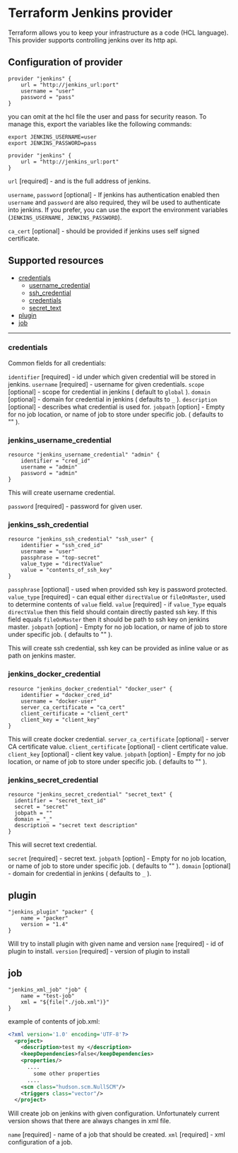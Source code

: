 # Terraform Jenkins provider

Terraform allows you to keep your infrastructure as a code (HCL language).
This provider supports controlling jenkins over its http api.

## Configuration of provider

```hcl
provider "jenkins" {
    url = "http://jenkins_url:port"
    username = "user"
    password = "pass"
}
```

you can omit at the hcl file the user and pass for security reason. To manage this, export the variables like the following commands:
```
export JENKINS_USERNAME=user
export JENKINS_PASSWORD=pass
```
```hcl
provider "jenkins" {
    url = "http://jenkins_url:port"
}
```

`url` [required] - and is the full address of jenkins.

`username`, `password` [optional] - If jenkins has authentication enabled then `username` and `password` are also required, they wil be used to authenticate into jenkins. If you prefer, you can use the export the environment variables (`JENKINS_USERNAME, JENKINS_PASSWORD`).

`ca_cert` [optional] - should be provided if jenkins uses self signed certificate.

## Supported resources

* [credentials](#credentials)
  * [username_credential](#jenkins_username_credential)
  * [ssh_credential](#jenkins_ssh_credential)
  * [credentials](#jenkins_docker_credential)
  * [secret_text](#jenkins_secret_credential)
* [plugin](#plugin)
* [job](#job)

---

### credentials

Common fields for all credentials:

`identifier` [required] - id under which given credential will be stored in jenkins.
`username` [required] - username for given credentials.
`scope` [optional] - scope for credential in jenkins ( default to `global` ).
`domain` [optional] - domain for credential in jenkins ( defaults to `_` ).
`description` [optional] - describes what credential is used for.
`jobpath` [option] - Empty for no job location, or name of job to store under specific job. ( defaults to "" ).

### jenkins_username_credential

```hcl
resource "jenkins_username_credential" "admin" {
    identifier = "cred_id"
    username = "admin"
    password = "admin"
}
```

This will create username credential.

`password` [required] - password for given user.

### jenkins_ssh_credential

```hcl
resource "jenkins_ssh_credential" "ssh_user" {
    identifier = "ssh_cred_id"
    username = "user"
    passphrase = "top-secret"
    value_type = "directValue"
    value = "contents_of_ssh_key"
}
```

`passphrase` [optional] - used when provided ssh key is password protected.
`value_type` [required] - can equal either `directValue` or `fileOnMaster`, used to determine contents of `value` field.
`value` [required] - if `value_Type` equals  `directValue` then this field should contain directly pasted ssh key. If this field equals `fileOnMaster` then it should be path to ssh key on jenkins master.
`jobpath` [option] - Empty for no job location, or name of job to store under specific job. ( defaults to "" ).

This will create ssh credential, ssh key can be provided as inline value or as path on jenkins master.

### jenkins_docker_credential

```hcl
resource "jenkins_docker_credential" "docker_user" {
    identifier = "docker_cred_id"
    username = "docker-user"
    server_ca_certificate = "ca_cert"
    client_certificate = "client_cert"
    client_key = "client_key"
}
```

This will create docker credential.
`server_ca_certificate` [optional] - server CA certificate value.
`client_certificate` [optional] - client certificate value.
`client_key` [optional] - client key value.
`jobpath` [option] - Empty for no job location, or name of job to store under specific job. ( defaults to "" ).


### jenkins_secret_credential

```hcl
resource "jenkins_secret_credential" "secret_text" {
  identifier = "secret_text_id"
  secret = "secret"
  jobpath = ""
  domain = "_"
  description = "secret text description"
}
```

This will secret text credential.

`secret` [required] - secret text.
`jobpath` [option] - Empty for no job location, or name of job to store under specific job. ( defaults to "" ).
`domain` [optional] - domain for credential in jenkins ( defaults to `_` ).


## plugin

```hcl
"jenkins_plugin" "packer" {
    name = "packer"
    version = "1.4"
}
```

Will try to install plugin with given name and version
`name` [required] - id of plugin to install.
`version` [required] - version of plugin to install

## job

```hcl
"jenkins_xml_job" "job" {
    name = "test-job"
    xml = "${file("./job.xml")}"
}
```

example of contents of job.xml:

```xml
<?xml version='1.0' encoding='UTF-8'?>
  <project>
    <description>test my </description>
    <keepDependencies>false</keepDependencies>
    <properties/>
      ....
        some other properties
      ....
    <scm class="hudson.scm.NullSCM"/>
    <triggers class="vector"/>
  </project>
```

Will create job on jenkins with given configuration. Unfortunately current version shows that there are always changes in xml file.

`name` [required] - name of a job that should be created.
`xml` [required] - xml configuration of a job.
